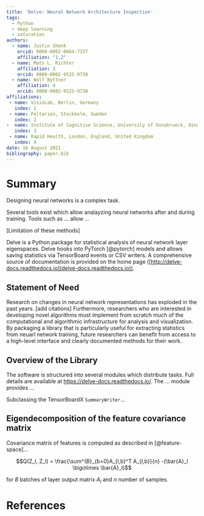 ```yaml
---
title: 'Delve: Neural Network Architecture Inspection'
tags:
  - Python
  - deep learning
  - saturation
authors:
  - name: Justin Shenk
    orcid: 0000-0002-0664-7337
    affiliation: "1,2"
  - name: Mats L. Richter
    affiliation: 3
    orcid: 0000-0002-9525-9730
  - name: Wolf Byttner
    affiliation: 4
    orcid: 0000-0002-9525-9730
affiliations:
 - name: VisioLab, Berlin, Germany
   index: 1
 - name: Peltarion, Stockholm, Sweden
   index: 2
-  name: Institute of Cognitive Science, University of Osnabrueck, Osnabrueck, Germany
   index: 3
 - name: Rapid Health, London, England, United Kingdom
   index: 4
date: 16 August 2021
bibliography: paper.bib
---
```


# Summary
Designing neural networks is a complex task.

Several tools exist which allow analayzing neural networks after and during training.
Tools such as ... allow ...

[Limitation of these methods]

Delve is a Python package for statistical analysis of neural network layer eigenspaces.
Delve hooks into PyTorch [@pytorch] models and allows saving statistics via TensorBoard events or CSV writers. 
A comprehensive source of documentation is provided on the home page
([http://delve-docs.readthedocs.io](delve-docs.readthedocs.io)).

## Statement of Need
Research on changes in neural network representations has exploded in the past years. [add citations]
Furthermore, researchers who are interested in developing novel algorithms must implement from scratch much of the computational and algorithmic infrastructure for analysis and visualization.
By packaging a library that is particularly useful for extracting statistics from neuarl network training, future researchers can benefit from access to a high-level interface and clearly documented methods for their work.

## Overview of the Library
The software is structured into several modules which distribute tasks. Full details are available at <https://delve-docs.readthedocs.io/>. The ... module provides ...

Subclassing the TensorBoardX `SummaryWriter`...

## Eigendecomposition of the feature covariance matrix

Covariance matrix of features is computed as described in [@feature-space]...

$$Q(Z_l, Z_l) = \frac{\sum^{B}_{b=0}A_{l,b}^T A_{l,b}}{n} -(\bar{A}_l \bigotimes \bar{A}_l)$$

for $B$ batches of layer output matrix $A_l$ and $n$ number of samples.

# References
